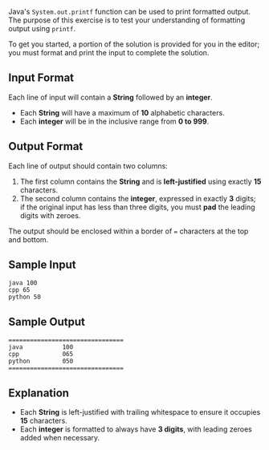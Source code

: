 Java's `System.out.printf` function can be used to print formatted output. The purpose of this exercise is to test your understanding of formatting output using `printf`.

To get you started, a portion of the solution is provided for you in the editor; you must format and print the input to complete the solution.

## Input Format
Each line of input will contain a **String** followed by an **integer**.

- Each **String** will have a maximum of **10** alphabetic characters.
- Each **integer** will be in the inclusive range from **0 to 999**.

## Output Format
Each line of output should contain two columns:

1. The first column contains the **String** and is **left-justified** using exactly **15** characters.
2. The second column contains the **integer**, expressed in exactly **3** digits; if the original input has less than three digits, you must **pad** the leading digits with zeroes.

The output should be enclosed within a border of `=` characters at the top and bottom.

## Sample Input
```
java 100
cpp 65
python 50
```

## Sample Output
```
================================
java           100
cpp            065
python         050
================================
```

## Explanation
- Each **String** is left-justified with trailing whitespace to ensure it occupies **15** characters.
- Each **integer** is formatted to always have **3 digits**, with leading zeroes added when necessary.

